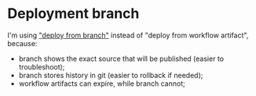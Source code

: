 # Deployment branch

I'm using ["deploy from branch"](https://docs.github.com/en/pages/getting-started-with-github-pages/configuring-a-publishing-source-for-your-github-pages-site)
instead of "deploy from workflow artifact", because:
- branch shows the exact source that will be published (easier to troubleshoot);
- branch stores history in git (easier to rollback if needed);
- workflow artifacts can expire, while branch cannot;
